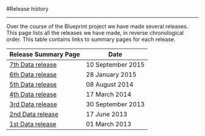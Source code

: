 #Release history
***
Over the course of the Blueprint project we have made several releases. This page lists all the releases we have made, in reverse chronological order. This table contains links to summary pages for each release.

<div class="table-responsive">
<table summary="BLUEPRINT releases" class="table table-striped">
	<thead>
	  <tr>
	    <th>Release Summary Page</th>
	    <th>Date</th>
	  </tr>
	</thead>
	<tbody>
	  <tr>
	    <td><a href=#/md/release_history/20150910_release>7th Data release</td>
	    <td>10 September 2015</td>
	  </tr>
	  <tr>
	    <td><a href=#/md/release_history/20150128_release>6th Data release</td>
	    <td>28 January 2015</td>
	  </tr>
	  <tr>
	    <td><a href=#/md/release_history/20140811_release>5th Data release</td>
	    <td>08 August 2014</td>
	  </tr>
	   <tr>
	    <td><a href=#/md/release_history/20140317_release>4th Data release</td>
	    <td>17 March 2014</td>
	  </tr>
	  <tr>
	    <td><a href=#/md/release_history/20130930_release>3rd Data release</td>
	    <td>30 September 2013</td>
	  </tr>
	  <tr>
	    <td><a href=#/md/release_history/20130617_release>2nd Data release</td>
	    <td>17 June 2013</td>
	  </tr>
	  <tr>
	    <td><a href=#/md/release_history/20130301_release>1st Data release</td>
	    <td>01 March 2013</td>
	  </tr>
	</tbody>
</table> 
</div>


